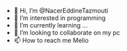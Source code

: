 - 👋 Hi, I’m @NacerEddineTazmouti
- 👀 I’m interested in programming
- 🌱 I’m currently learning ...
- 💞️ I’m looking to collaborate on my pc
- 📫 How to reach me Melio

<!---
NacerEddineTazmouti/NacerEddineTazmouti is a ✨ special ✨ repository because its `README.md` (this file) appears on your GitHub profile.
You can click the Preview link to take a look at your changes.
--->
